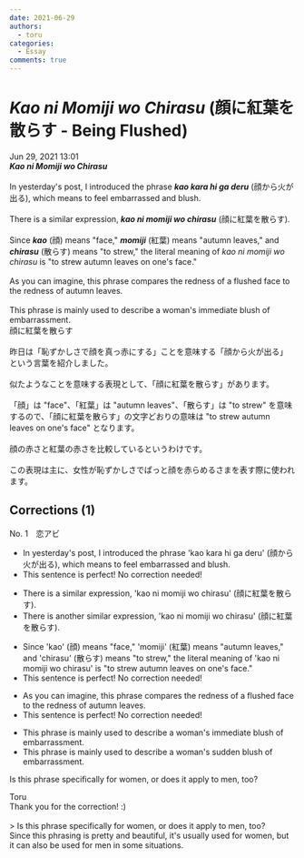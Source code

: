 ```yaml
---
date: 2021-06-29
authors:
  - toru
categories:
  - Essay
comments: true
---
```


# <strong><em>Kao ni Momiji wo Chirasu</strong></em> (顔に紅葉を散らす - Being Flushed)
<div class="date">Jun 29, 2021 13:01</div>
<div id="post"><div id="body_show_ori">
<strong><em>Kao ni Momiji wo Chirasu</strong></em><br/><br/>In yesterday's post, I introduced the phrase <strong><em>kao kara hi ga deru</em></strong> (顔から火が出る), which means to feel embarrassed and blush.<br/><br/>There is a similar expression, <strong><em>kao ni momiji wo chirasu</em></strong> (顔に紅葉を散らす).<br/><br/>Since <strong><em>kao</em></strong> (顔) means "face," <strong><em>momiji</em></strong> (紅葉) means "autumn leaves," and <strong><em>chirasu</em></strong> (散らす) means "to strew," the literal meaning of <em>kao ni momiji wo chirasu</em> is "to strew autumn leaves on one's face."<br/><br/>As you can imagine, this phrase compares the redness of a flushed face to the redness of autumn leaves.<br/><br/>This phrase is mainly used to describe a woman's immediate blush of embarrassment.
</div></div>

<!-- more -->

<div id="post_ja"><div id="body_show_mo">
顔に紅葉を散らす<br/><br/>昨日は「恥ずかしさで顔を真っ赤にする」ことを意味する「顔から火が出る」という言葉を紹介しました。<br/><br/>似たようなことを意味する表現として、「顔に紅葉を散らす」があります。<br/><br/>「顔」は "face"、「紅葉」は "autumn leaves"、「散らす」は "to strew" を意味するので、「顔に紅葉を散らす」の文字どおりの意味は "to strew autumn leaves on one's face" となります。<br/><br/>顔の赤さと紅葉の赤さを比較しているというわけです。<br/><br/>この表現は主に、女性が恥ずかしさでぱっと顔を赤らめるさまを表す際に使われます。
</div></div>

## Corrections (1)
<div id="block"><div class="first_name"> No. 1　<span class="just_name">恋アビ</span></div><div id="block2">
<ul class="correction_field">
<li class="incorrect">In yesterday's post, I introduced the phrase 'kao kara hi ga deru' (顔から火が出る), which means to feel embarrassed and blush.</li>
<li class="corrected perfect">This sentence is perfect! No correction needed!</li>
</ul>
<ul class="correction_field">
<li class="incorrect">There is a similar expression, 'kao ni momiji wo chirasu' (顔に紅葉を散らす).</li>
<li class="corrected correct">
There is <span class="f_blue">another</span> similar expression, 'kao ni momiji wo chirasu' (顔に紅葉を散らす).
</li>
</ul>
<ul class="correction_field">
<li class="incorrect">Since 'kao' (顔) means "face," 'momiji' (紅葉) means "autumn leaves," and 'chirasu' (散らす) means "to strew," the literal meaning of 'kao ni momiji wo chirasu' is "to strew autumn leaves on one's face."</li>
<li class="corrected perfect">This sentence is perfect! No correction needed!</li>
</ul>
<ul class="correction_field">
<li class="incorrect">As you can imagine, this phrase compares the redness of a flushed face to the redness of autumn leaves.</li>
<li class="corrected perfect">This sentence is perfect! No correction needed!</li>
</ul>
<ul class="correction_field">
<li class="incorrect">This phrase is mainly used to describe a woman's immediate blush of embarrassment.</li>
<li class="corrected correct">
This phrase is mainly used to describe a woman's <span class="f_blue">sudden </span><span class="f_blue"></span>blush of embarrassment.
</li>
</ul>
<p class="comment_small">
 Is this phrase specifically for women, or does it apply to men, too?
</p>

</div><div class="name"><span class="just_name">Toru</span><br>
Thank you for the correction! :)<br/><br/>&gt; Is this phrase specifically for women, or does it apply to men, too?<br/>Since this phrasing is pretty and beautiful, it's usually used for women, but it can also be used for men in some situations.
</div>
</div>
